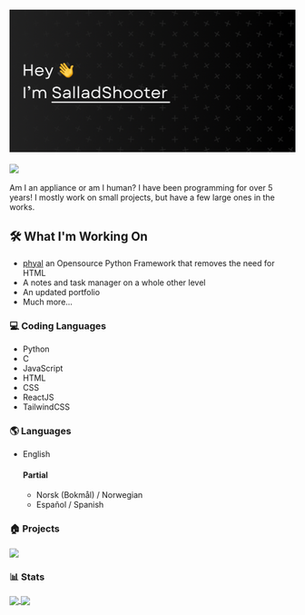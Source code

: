 ### ![Hi I'm SalladShooter](Hello.jpeg)

![](https://komarev.com/ghpvc/?username=SalladShooter&color=brightgreen)

Am I an appliance or am I human? I have been programming for over 5 years! I mostly work on small projects, but have a few large ones in the works.

## 🛠️ What I'm Working On

- [phyal](https://phyal.vercel.app) an Opensource Python Framework that removes the need for HTML
- A notes and task manager on a whole other level
- An updated portfolio
- Much more...

### 💻 Coding Languages

- Python
- C
- JavaScript
- HTML
- CSS
- ReactJS
- TailwindCSS

### 🌎 Languages

- English
  #### Partial
  - Norsk (Bokmål) / Norwegian
  - Español / Spanish
 
### 🏠 Projects
<!-- [![Readme Card](https://github-readme-stats.vercel.app/api/pin/?username=salladshooter&repo=phyal&theme=dark&hide_border=true&bg_color=45,000,121b2b)](https://github.com/anuraghazra/github-readme-stats) -->

<a href="https://github.com/anuraghazra/github-readme-stats">
  <img width=500 align="center" src="https://github-readme-stats.vercel.app/api/pin/?username=salladshooter&repo=phyal&theme=dark&hide_border=true&bg_color=45,000,121b2b" />
</a>

  
### 📊 Stats

<!-- [![Stats](https://github-readme-stats.vercel.app/api/top-langs/?username=salladshooter&theme=dark&hide_border=true&bg_color=45,000,121b2b&langs_count=7&layout=pie)](https://github.com/anuraghazra/github-readme-stats)

[![My Stats](https://github-readme-stats.vercel.app/api?username=salladshooter&theme=dark&hide_border=true&bg_color=45,000,121b2b&ring_color=05f605)](https://github.com/anuraghazra/github-readme-stats) -->

<a href="https://github.com/anuraghazra/github-readme-stats">
  <img height=300 align="center" src="https://github-readme-stats.vercel.app/api/top-langs/?username=salladshooter&theme=dark&hide_border=true&bg_color=45,000,121b2b&langs_count=7&layout=pie" />
</a>
<a href="https://github.com/anuraghazra/convoychat">
  <img height=300 align="center" src="https://github-readme-stats.vercel.app/api?username=salladshooter&theme=dark&hide_border=true&bg_color=45,000,121b2b&ring_color=fff&include_all_commits=true" />
</a>
